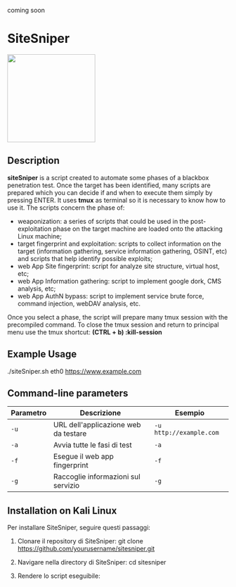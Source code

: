 coming soon

# SiteSniper
<img src="https://github.com/dokDork/red-team-penetration-test-script/raw/main/siteSniper.png" width="200" height="200">


## Description
**siteSniper** is a script created to automate some phases of a blackbox penetration test. Once the target has been identified, many scripts are prepared which you can decide if and when to execute them simply by pressing ENTER. It uses **tmux** as terminal so it is necessary to know how to use it.
The scripts concern the phase of:
- weaponization: a series of scripts that could be used in the post-exploitation phase on the target machine are loaded onto the attacking Linux machine;
- target fingerprint and exploitation: scripts to collect information on the target (information gathering, service information gathering, OSINT, etc) and scripts that help identify possible exploits;
- web App Site fingerprint: script for analyze site structure, virtual host, etc;
- web App Information gathering: script to implement google dork, CMS analysis, etc;
- web App AuthN bypass: script to implement service brute force, command injection, webDAV analysis, etc.

Once you select a phase, the script will prepare many tmux session with the precompiled command.
To close the tmux session and return to principal menu use the tmux shortcut:
**(CTRL + b) :kill-session**


## Example Usage

./siteSniper.sh eth0 https://www.example.com 


## Command-line parameters

| Parametro | Descrizione                          | Esempio       |
|-----------|--------------------------------------|---------------|
| `-u`      | URL dell'applicazione web da testare | `-u http://example.com` |
| `-a`      | Avvia tutte le fasi di test          | `-a`          |
| `-f`      | Esegue il web app fingerprint        | `-f`          |
| `-g`      | Raccoglie informazioni sul servizio  | `-g`          |

## Installation on Kali Linux

Per installare SiteSniper, seguire questi passaggi:

1. Clonare il repository di SiteSniper:
git clone https://github.com/yourusername/sitesniper.git

2. Navigare nella directory di SiteSniper:
cd sitesniper

3. Rendere lo script eseguibile:

